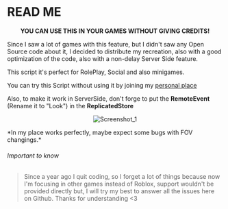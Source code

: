 # READ ME
<div align="center">

**YOU CAN USE THIS IN YOUR GAMES WITHOUT GIVING CREDITS!**

</div>

Since I saw a lot of games with this feature, but I didn't saw any Open Source code about it, I decided to distribute my recreation, also with a good optimization of the code, also with a non-delay Server Side feature.

This script it's perfect for RolePlay, Social and also minigames.

You can try this Script without using it by joining my [personal place](https://www.roblox.com/games/8988746798/MrStreeets-Place)

Also, to make it work in ServerSide, don't forge to put the **RemoteEvent** (Rename it to "Look") in the **ReplicatedStore**

<div align="center">

![Screenshot_1](https://user-images.githubusercontent.com/50084238/203659397-d036fb0a-dbb4-4a7d-8a81-205d97ca0d05.png)

</div>
*In my place works perfectly, maybe expect some bugs with FOV changings.*

###### Important to know
>Since a year ago I quit coding, so I forget a lot of things because now I'm focusing in other games instead of Roblox, support wouldn't be provided directly but, I will try my best to answer all the issues here on Github.
>Thanks for understanding <3
